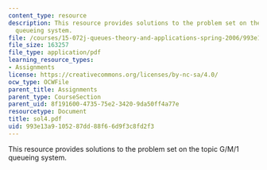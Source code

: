 ```yaml
---
content_type: resource
description: This resource provides solutions to the problem set on the topic G/M/1
  queueing system.
file: /courses/15-072j-queues-theory-and-applications-spring-2006/993e13a9105287dd88f66d9f3c8fd2f3_sol4.pdf
file_size: 163257
file_type: application/pdf
learning_resource_types:
- Assignments
license: https://creativecommons.org/licenses/by-nc-sa/4.0/
ocw_type: OCWFile
parent_title: Assignments
parent_type: CourseSection
parent_uid: 8f191600-4735-75e2-3420-9da50ff4a77e
resourcetype: Document
title: sol4.pdf
uid: 993e13a9-1052-87dd-88f6-6d9f3c8fd2f3
---
```

This resource provides solutions to the problem set on the topic G/M/1 queueing system.